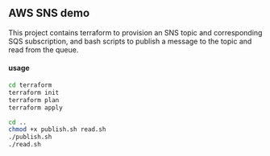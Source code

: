 ## AWS SNS demo

This project contains terraform to provision an SNS topic and corresponding SQS subscription, and bash scripts to publish a message to the topic and read from the queue. 

#### usage

```bash
cd terraform
terraform init
terraform plan
terraform apply

cd ..
chmod +x publish.sh read.sh
./publish.sh
./read.sh
```